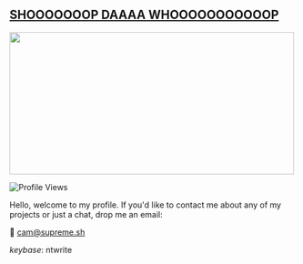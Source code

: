 ## [SHOOOOOOOP DAAAA WHOOOOOOOOOOOP](https://knowyourmeme.com/memes/shoop-da-whoop)
<img  src="https://github.com/ntwrite/ntwrite/assets/110534650/51dbc3b4-9432-4a90-aac9-931269cea321"  width="500"  height="250">

![Profile Views](https://komarev.com/ghpvc/?username=ntwrite&color=dc143c)

Hello, welcome to my profile. If you'd like to contact me about any of my projects or just a chat, drop me an email: 

📩 cam@supreme.sh

*keybase*: ntwrite
